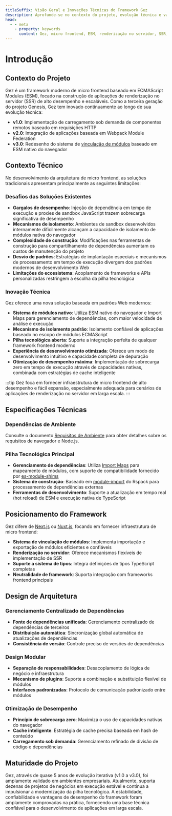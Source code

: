 ```yaml
---
titleSuffix: Visão Geral e Inovações Técnicas do Framework Gez
description: Aprofunde-se no contexto do projeto, evolução técnica e vantagens principais do framework de micro frontend Gez, explorando soluções modernas de renderização no lado do servidor baseadas em ESM.
head:
  - - meta
    - property: keywords
      content: Gez, micro frontend, ESM, renderização no servidor, SSR, inovação técnica, Module Federation
---
```


# Introdução

## Contexto do Projeto
Gez é um framework moderno de micro frontend baseado em ECMAScript Modules (ESM), focado na construção de aplicações de renderização no servidor (SSR) de alto desempenho e escaláveis. Como a terceira geração do projeto Genesis, Gez tem inovado continuamente ao longo de sua evolução técnica:

- **v1.0**: Implementação de carregamento sob demanda de componentes remotos baseado em requisições HTTP
- **v2.0**: Integração de aplicações baseada em Webpack Module Federation
- **v3.0**: Redesenho do sistema de [vinculação de módulos](/guide/essentials/module-link) baseado em ESM nativo do navegador

## Contexto Técnico
No desenvolvimento da arquitetura de micro frontend, as soluções tradicionais apresentam principalmente as seguintes limitações:

### Desafios das Soluções Existentes
- **Gargalos de desempenho**: Injeção de dependência em tempo de execução e proxies de sandbox JavaScript trazem sobrecarga significativa de desempenho
- **Mecanismos de isolamento**: Ambientes de sandbox desenvolvidos internamente dificilmente alcançam a capacidade de isolamento de módulos nativa do navegador
- **Complexidade de construção**: Modificações nas ferramentas de construção para compartilhamento de dependências aumentam os custos de manutenção do projeto
- **Desvio de padrões**: Estratégias de implantação especiais e mecanismos de processamento em tempo de execução divergem dos padrões modernos de desenvolvimento Web
- **Limitações do ecossistema**: Acoplamento de frameworks e APIs personalizadas restringem a escolha da pilha tecnológica

### Inovação Técnica
Gez oferece uma nova solução baseada em padrões Web modernos:

- **Sistema de módulos nativo**: Utiliza ESM nativo do navegador e Import Maps para gerenciamento de dependências, com maior velocidade de análise e execução
- **Mecanismo de isolamento padrão**: Isolamento confiável de aplicações baseado no escopo de módulos ECMAScript
- **Pilha tecnológica aberta**: Suporte a integração perfeita de qualquer framework frontend moderno
- **Experiência de desenvolvimento otimizada**: Oferece um modo de desenvolvimento intuitivo e capacidade completa de depuração
- **Otimização de desempenho máxima**: Implementação de sobrecarga zero em tempo de execução através de capacidades nativas, combinada com estratégias de cache inteligente

:::tip
Gez foca em fornecer infraestrutura de micro frontend de alto desempenho e fácil expansão, especialmente adequada para cenários de aplicações de renderização no servidor em larga escala.
:::

## Especificações Técnicas

### Dependências de Ambiente
Consulte o documento [Requisitos de Ambiente](/guide/start/environment) para obter detalhes sobre os requisitos de navegador e Node.js.

### Pilha Tecnológica Principal
- **Gerenciamento de dependências**: Utiliza [Import Maps](https://caniuse.com/?search=import%20map) para mapeamento de módulos, com suporte de compatibilidade fornecido por [es-module-shims](https://github.com/guybedford/es-module-shims)
- **Sistema de construção**: Baseado em [module-import](https://rspack.dev/config/externals#externalstypemodule-import) do Rspack para processamento de dependências externas
- **Ferramentas de desenvolvimento**: Suporte a atualização em tempo real (hot reload) de ESM e execução nativa de TypeScript

## Posicionamento do Framework
Gez difere de [Next.js](https://nextjs.org) ou [Nuxt.js](https://nuxt.com/), focando em fornecer infraestrutura de micro frontend:

- **Sistema de vinculação de módulos**: Implementa importação e exportação de módulos eficientes e confiáveis
- **Renderização no servidor**: Oferece mecanismos flexíveis de implementação de SSR
- **Suporte a sistema de tipos**: Integra definições de tipos TypeScript completas
- **Neutralidade de framework**: Suporta integração com frameworks frontend principais

## Design de Arquitetura

### Gerenciamento Centralizado de Dependências
- **Fonte de dependências unificada**: Gerenciamento centralizado de dependências de terceiros
- **Distribuição automática**: Sincronização global automática de atualizações de dependências
- **Consistência de versão**: Controle preciso de versões de dependências

### Design Modular
- **Separação de responsabilidades**: Desacoplamento de lógica de negócio e infraestrutura
- **Mecanismo de plugins**: Suporte a combinação e substituição flexível de módulos
- **Interfaces padronizadas**: Protocolo de comunicação padronizado entre módulos

### Otimização de Desempenho
- **Princípio de sobrecarga zero**: Maximiza o uso de capacidades nativas do navegador
- **Cache inteligente**: Estratégia de cache precisa baseada em hash de conteúdo
- **Carregamento sob demanda**: Gerenciamento refinado de divisão de código e dependências

## Maturidade do Projeto
Gez, através de quase 5 anos de evolução iterativa (v1.0 a v3.0), foi amplamente validado em ambientes empresariais. Atualmente, suporta dezenas de projetos de negócios em execução estável e continua a impulsionar a modernização da pilha tecnológica. A estabilidade, confiabilidade e vantagens de desempenho do framework foram amplamente comprovadas na prática, fornecendo uma base técnica confiável para o desenvolvimento de aplicações em larga escala.
